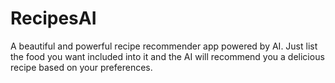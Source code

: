 # RecipesAI

A beautiful and powerful recipe recommender app powered by AI.
Just list the food you want included into it and the AI will recommend you a delicious recipe based on your preferences.